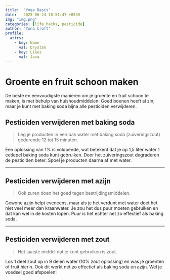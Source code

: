 ```yaml
---
title:  "Yoga Basis"
date:   2025-06-24 10:51:47 +0530
img: "img.png"
categories: [life hacks, pesticide]
author: "Yona Croft"
profile:
  attrs:
    - key: Name
      val: Drystan
    - key: Likes
      val: Java
---
```


# Groente en fruit schoon maken
De beste en eenvoudigste manieren om je groente en fruit schoon te maken, is met behulp van huishoudmiddelen. Goed
boenen heeft al zin, maar je kunt met baking soda bijna alle pesticiden verwijderen.

## Pesticiden verwijderen met baking soda

> Leg je producten in een bak water met baking soda (zuiveringszout) gedurende 12 tot 15 minuten.
 

Een oplossing van 1% is voldoende, wat betekent dat je op
1,5 liter water 1 eetlepel baking soda kunt gebruiken. Door het zuiveringszout degraderen de pesticiden beter. Spoel je
producten daarna af met water.

***

## Pesticiden verwijderen met azijn

> Ook zuren doen het goed tegen bestrijdingsmiddelen.
 

Gewone azijn helpt eveneens, maar als je het verdunt met water doet
het niet veel meer dan kraanwater. Je zou het dus puur moeten gebruiken en dat kan wel in de kosten lopen. Puur is het
echter net zo effectief als baking soda.

***

## Pesticiden verwijderen met zout

> Het laatste middel dat je kunt gebruiken is zout.
 

Los 1 deel zout op in 9 delen water (10% zout oplossing) en was je
groenten of fruit hierin. Ook dit werkt net zo effectief als baking soda en azijn. Wel je voedsel goed afspoelen! 
